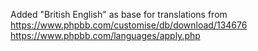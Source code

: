 Added "British English" as base for translations from https://www.phpbb.com/customise/db/download/134676
https://www.phpbb.com/languages/apply.php
